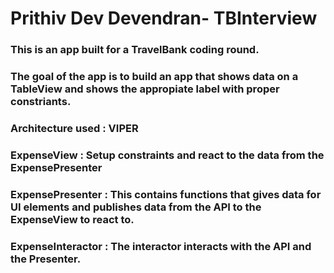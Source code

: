 # Prithiv Dev Devendran- TBInterview
### This is an app built for a TravelBank coding round.
### The goal of the app is to build an app that shows data on a TableView and shows the appropiate label with proper constriants.

### Architecture used : VIPER
### ExpenseView : Setup constraints and react to the data from the ExpensePresenter
### ExpensePresenter : This contains functions that gives data for UI elements and publishes data from the API to the ExpenseView to react to.
### ExpenseInteractor : The interactor interacts with the API and the Presenter.


